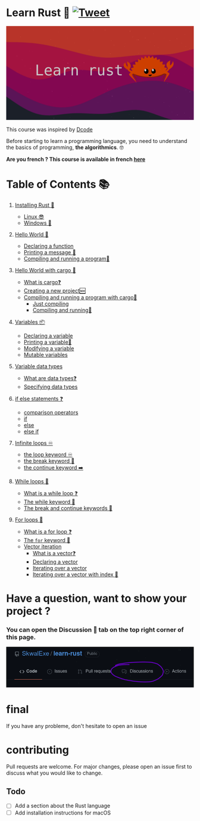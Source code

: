 # Learn Rust 🦀 [![Tweet](https://img.shields.io/twitter/url/http/shields.io.svg?style=social)](https://twitter.com/intent/tweet?url=https%3A%2F%2Fgithub.com%2FSkwalExe%2Flearn-rust&text=Started%20learning%20rust%20with%20@SkwalExe%20learn-rust%20project)

![banner](images/banner.png)

This course was inspired by [Dcode](https://www.youtube.com/watch?v=vOMJlQ5B-M0&list=PLVvjrrRCBy2JSHf9tGxGKJ-bYAN_uDCUL)

Before starting to learn a programming language, you need to understand the basics of programming, **the algorithmics**. 🤓

**Are you french ? This course is available in french [here](https://github.com/SkwalExe/apprendre-rust/)**

# Table of Contents 📚
1. [Installing Rust 🦀](https://github.com/SkwalExe/learn-rust/tree/main/course/installing-rust/)
    - [Linux 😎](https://github.com/SkwalExe/learn-rust/tree/main/course/installing-rust#linux)
    - [Windows 💩](https://github.com/SkwalExe/learn-rust/tree/main/course/installing-rust#windows)
1. [Hello World 👋](https://github.com/SkwalExe/learn-rust/tree/main/course/hello-world/)
    - [Declaring a function](https://github.com/SkwalExe/learn-rust/tree/main/course/hello-world/#declaring-a-function)
    - [Printing a message 💬](https://github.com/SkwalExe/learn-rust/tree/main/course/hello-world/#printing-a-message)
    - [Compiling and running a program🏃‍](https://github.com/SkwalExe/learn-rust/tree/main/course/hello-world/#compiling-and-running-a-program) 

1. [Hello World with cargo 🚢](https://github.com/SkwalExe/learn-rust/tree/main/course/hello-world-cargo/)
    - [What is cargo❓](https://github.com/SkwalExe/learn-rust/tree/main/course/hello-world-cargo#what-is-cargo)
    - [Creating a new project🆕](https://github.com/SkwalExe/learn-rust/tree/main/course/hello-world-cargo#creating-a-new-project)
    - [Compiling and running a program with cargo🏃‍](https://github.com/SkwalExe/learn-rust/tree/main/course/hello-world-cargo#compiling-and-running-a-program-with-cargo)
        - [Just compiling](https://github.com/SkwalExe/learn-rust/tree/main/course/hello-world-cargo#just-compiling)
        - [Compiling and running🏃‍](https://github.com/SkwalExe/learn-rust/tree/main/course/hello-world-cargo#compiling-and-running)

1. [Variables 📦](https://github.com/SkwalExe/learn-rust/tree/main/course/variables/)
    - [Declaring a variable](https://github.com/SkwalExe/learn-rust/tree/main/course/variables#declaring-a-variable)
    - [Printing a variable💬](https://github.com/SkwalExe/learn-rust/tree/main/course/variables#printing-a-variable)
    - [Modifying a variable](https://github.com/SkwalExe/learn-rust/tree/main/course/variables#modifying-a-variable)
    - [Mutable variables](https://github.com/SkwalExe/learn-rust/tree/main/course/variables#mutable-variables)

1. [Variable data types](https://github.com/SkwalExe/learn-rust/tree/main/course/variable-data-types/)
    - [What are data types❓](https://github.com/SkwalExe/learn-rust/tree/main/course/variable-data-types#what-are-data-types)
    - [Specifying data types](https://github.com/SkwalExe/learn-rust/tree/main/course/variable-data-types#specifying-data-types)

1. [if else statements ❓](https://github.com/SkwalExe/learn-rust/tree/main/course/if-else-statements/)
    - [comparison operators](https://github.com/SkwalExe/learn-rust/tree/main/course/variable-data-types#comparison-operators)
    - [if](https://github.com/SkwalExe/learn-rust/tree/main/course/variable-data-types#if)
    - [else](https://github.com/SkwalExe/learn-rust/tree/main/course/variable-data-types#else)
    - [else if](https://github.com/SkwalExe/learn-rust/tree/main/course/variable-data-types#else-if)
1. [Infinite loops ♾️](https://github.com/SkwalExe/learn-rust/tree/main/course/infinite-loops/)
    - [the loop keyword ♾️](https://github.com/SkwalExe/learn-rust/tree/main/course/if-else-statements#the-loop-keyword)
    - [the break keyword 🛑](https://github.com/SkwalExe/learn-rust/tree/main/course/if-else-statements#the-break-keyword)
    - [the continue keyword ➡️](https://github.com/SkwalExe/learn-rust/tree/main/course/if-else-statements#the-continue-keyword)

1. [While loops 🔁](https://github.com/SkwalExe/learn-rust/tree/main/course/while-loops/)
    - [What is a while loop ❓](https://github.com/SkwalExe/learn-rust/tree/main/course/while-loops#what-is-a-while-loop)
    - [The while keyword 🔁](https://github.com/SkwalExe/learn-rust/tree/main/course/while-loops#the-while-keyword)
    - [The break and continue keywords 🔑](https://github.com/SkwalExe/learn-rust/tree/main/course/while-loops#the-break-and-continue-keywords)

1. [For loops 🔢](https://github.com/SkwalExe/learn-rust/tree/main/course/for-loops/)
    - [What is a for loop ❓](https://github.com/SkwalExe/learn-rust/tree/main/course/for-loops#what-is-a-for-loop)
    - [The `for` keyword 🔑](https://github.com/SkwalExe/learn-rust/tree/main/course/for-loops#the-for-keyword)
    - [Vector iteration](https://github.com/SkwalExe/learn-rust/tree/main/course/for-loops#vector-iteration)
        - [What is a vector❓](https://github.com/SkwalExe/learn-rust/tree/main/course/for-loops#what-is-a-vector)
        - [Declaring a vector](https://github.com/SkwalExe/learn-rust/tree/main/course/for-loops#declaring-a-vector)
        - [Iterating over a vector](https://github.com/SkwalExe/learn-rust/tree/main/course/for-loops#iterating-over-a-vector)
        - [Iterating over a vector with index 🔢](https://github.com/SkwalExe/learn-rust/tree/main/course/for-loops#iterating-over-a-vector-with-index)


# Have a question, want to show your project ?
### **You can open the Discussion 💬 tab on the top right corner of this page.**
![discussion](images/discussions.png)
# final
If you have any probleme, don't hesitate to open an issue
# contributing
Pull requests are welcome. For major changes, please open an issue first to discuss what you would like to change.
## Todo
- [ ] Add a section about the Rust language
- [ ] Add installation instructions for macOS